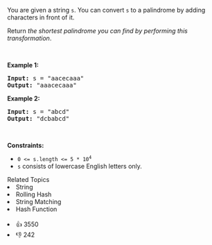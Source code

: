 <p>You are given a string <code>s</code>. You can convert <code>s</code> to a <span data-keyword="palindrome-string">palindrome</span> by adding characters in front of it.</p>

<p>Return <em>the shortest palindrome you can find by performing this transformation</em>.</p>

<p>&nbsp;</p> 
<p><strong class="example">Example 1:</strong></p> 
<pre><strong>Input:</strong> s = "aacecaaa"
<strong>Output:</strong> "aaacecaaa"
</pre>
<p><strong class="example">Example 2:</strong></p> 
<pre><strong>Input:</strong> s = "abcd"
<strong>Output:</strong> "dcbabcd"
</pre> 
<p>&nbsp;</p> 
<p><strong>Constraints:</strong></p>

<ul> 
 <li><code>0 &lt;= s.length &lt;= 5 * 10<sup>4</sup></code></li> 
 <li><code>s</code> consists of lowercase English letters only.</li> 
</ul>

<div><div>Related Topics</div><div><li>String</li><li>Rolling Hash</li><li>String Matching</li><li>Hash Function</li></div></div><br><div><li>👍 3550</li><li>👎 242</li></div>